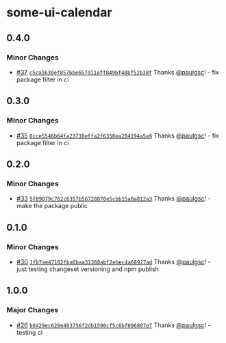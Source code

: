 # some-ui-calendar

## 0.4.0

### Minor Changes

- [#37](https://github.com/paulgsc/some-ui/pull/37) [`c5ca1630ef857bbe657d11aff849bf48bf52b38f`](https://github.com/paulgsc/some-ui/commit/c5ca1630ef857bbe657d11aff849bf48bf52b38f) Thanks [@paulgsc](https://github.com/paulgsc)! - fix package filter in ci

## 0.3.0

### Minor Changes

- [#35](https://github.com/paulgsc/some-ui/pull/35) [`8cce5546b64fa23738effa2f6350ea204194a5a9`](https://github.com/paulgsc/some-ui/commit/8cce5546b64fa23738effa2f6350ea204194a5a9) Thanks [@paulgsc](https://github.com/paulgsc)! - fix package filter in ci

## 0.2.0

### Minor Changes

- [#33](https://github.com/paulgsc/some-ui/pull/33) [`5f89079c762c6357b56728870e5cbb15a8a812a3`](https://github.com/paulgsc/some-ui/commit/5f89079c762c6357b56728870e5cbb15a8a812a3) Thanks [@paulgsc](https://github.com/paulgsc)! - make the package public

## 0.1.0

### Minor Changes

- [#30](https://github.com/paulgsc/some-ui/pull/30) [`1fb7ae47102fba6baa31360abf2ebec4a68927ad`](https://github.com/paulgsc/some-ui/commit/1fb7ae47102fba6baa31360abf2ebec4a68927ad) Thanks [@paulgsc](https://github.com/paulgsc)! - just testing changeset versioning and npm publish

## 1.0.0

### Major Changes

- [#26](https://github.com/paulgsc/some-ui/pull/26) [`b6429ec620e403756f2db1590cf5c6bf096807ef`](https://github.com/paulgsc/some-ui/commit/b6429ec620e403756f2db1590cf5c6bf096807ef) Thanks [@paulgsc](https://github.com/paulgsc)! - testing ci
